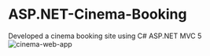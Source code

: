 # ASP.NET-Cinema-Booking
Developed a cinema booking site using C# ASP.NET MVC 5
![cinema-web-app](https://github.com/Jazib-Khan/ASP.NET-Cinema-Booking/assets/57762628/7d53060f-2472-4797-a1d3-8010801a72ae)
